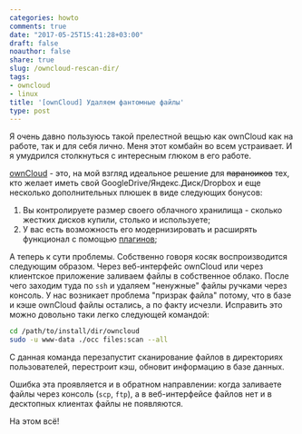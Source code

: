 ```yaml
---
categories: howto
comments: true
date: "2017-05-25T15:41:28+03:00"
draft: false
noauthor: false
share: true
slug: /owncloud-rescan-dir/
tags:
- owncloud
- linux
title: '[ownCloud] Удаляем фантомные файлы'
type: post
---
```


Я очень давно пользуюсь такой прелестной вещью как ownCloud как на работе, так и для себя лично. Меня этот комбайн во всем устраивает. И я умудрился столкнуться с интересным глюком в его работе.

[ownCloud](https://owncloud.org) - это, на мой взгляд идеальное решение для ~~параноиков~~ тех, кто желает иметь свой GoogleDrive/Яндекс.Диск/Dropbox и еще несколько дополнительных плюшек в виде следующих бонусов:

1.  Вы контролируете размер своего облачного хранилища - сколько жестких дисков купили, столько и используете;
2.  У вас есть возможность его модернизировать и расширять функционал с помощью [плагинов](https://apps.owncloud.com);

А теперь к сути проблемы. Собственно говоря косяк воспроизводится следующим образом. Через веб-интерфейс ownCloud или через клиентское приложение заливаем файлы в собственное облако. После чего заходим туда по `ssh` и удаляем "ненужные" файлы ручками через консоль. У нас возникает проблема "призрак файла" потому, что в базе и кэше ownCloud файлы остались, а по факту исчезли. Исправить это можно довольно таки легко следующей командой:
```bash
cd /path/to/install/dir/owncloud 
sudo -u www-data ./occ files:scan --all
```
С данная команда перезапустит сканирование файлов в директориях пользователей, перестроит кэш, обновит информацию в базе данных.

Ошибка эта проявляется и в обратном направлении: когда заливаете файлы через консоль (`scp`, `ftp`), а в веб-интерфейсе файлов нет и в десктопных клиентах файлы не появляются.

На этом всё!
